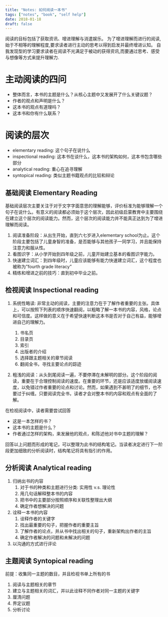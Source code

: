 ```yaml
---
title: "Notes: 如何阅读一本书"
tags: ["notes", "book", "self help"]
date: 2018-01-18
draft: false
---
```


阅读的目标包括了获取资讯、增进理解与消遣娱乐。 为了增进理解而进行的阅读, 始于不相等的理解程度,要求读者进行主动的思考以得到启发并最终增进认知。 自我发现型的学习要求读者在阅读不光满足于被动的获得资讯,而要通过思考、感受与想像等方式来提升理解力.

<!--more-->

# 主动阅读的四问

- 整体而言，本书的主题是什么？从核心主题中又发展开了什么关键议题？
- 作者的观点和声明是什么？
- 这本书的观点有道理吗？
- 这本书和你有什么联系？

# 阅读的层次

- elementary reading: 这个句子在说什么
- inspectional reading: 这本书在谈什么，这本书的架构如何，这本书包含哪些部分
- analytical reading: 重心在追寻理解
- syntopical reading: 类似主题书籍观点的比较和辩论

## 基础阅读 Elementary Reading

基础阅读层次主要关注于对于文字字面意思的理解能够，评价标准为能够理解一个句子在说什么。有意义的阅读都必须始于这个层次，因此初级启蒙教育中主要围绕在建立这个层次的阅读能力。然而，这个层次的阅读能力并不能真正达到为了增进理解而阅读。

1. 阅读准备阶段：从出生开始，直到六七岁进入elementary school为止。这个阶段主要包括了儿童身智的准备，是否能够与其他孩子一同学习，并且能保持注意力和服从性。
2. 看图识字：从小学开始到四年级之前，儿童开始建立基本的看图识字能力。
3. 快速建立词汇：到四年级时，儿童应该能够有能力快速建立词汇，这个程度也被称为”fourth grade literacy”
4. 精练和增进之前的技巧：直到初中毕业之前。

## 检视阅读 Inspectional reading

1. 系统性略读: 非常主动的阅读，主要的注意力在于了解作者重要的主张。具体上，可以按照下列表的顺序快速翻阅，以粗略了解一本书的内容，风格，论点和可信度。这样做的意义在于希望快速判断这本书是否对于自己有益，能够增进自己的理解力。

    1. 书名页
    2. 目录页
    3. 索引
    4. 出版者的介绍
    5. 选择跟主题相关的章节阅读
    6. 翻阅全书，寻找主要论点的踪迹

2. 粗浅的阅读：从头到尾阅读一遍，不要停滞在未解明的部分。这个阶段的阅读，重要在于合理控制阅读的速度。在重要的环节，还是应该适度放缓阅读速度，以免错过作者重要的论点和讨论。然而，如果遇到不甚明了的细节，也不要过于纠缠。只要阅读完全书，读者才会对整本书的内容和观点有全面的了解。

在检视阅读中，读者需要尝试回答

- 这是一本怎样的书？
- 这本书的主题是什么？
- 作者通过怎样的架构，来发展他的观点，和陈述他对书中主题的理解？

回答以上问题而形成的笔记，可以整理为此书的结构笔记。当读者决定进行下一阶段更加细致的分析阅读时，结构笔记将具有指引的作用。

## 分析阅读 Analytical reading

1. 归纳出书的内容
    1. 对于书的种类和主题进行分类: 实用性 v.s. 理论性
    2. 用几句话解释整本书的内容
    3. 把书中的主要部分按照顺序和关联性整理出大纲
    4. 确定作者想解决的问题
2. 诠释一本书的内容
    1. 诠释作者的关键字
    2. 找出最重要的句子，把握作者的重要主旨
    3. 了解作者的论点，并从书中找出相关的句子，重新架构出作者的主旨
    4. 确定作者解决的问题和未解决的问题
3. 以沟通的方式进行评论

## 主题阅读 Syntopical reading

前提：收集同一主题的数目，并且检视书单上所有的书

1. 阅读与主题相关的章节
2. 建立与主题相关的词汇，并以此诠释不同作者对同一主题的关键字
3. 厘清问题
4. 界定议题
5. 分析讨论
